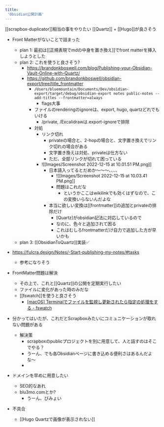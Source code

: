 ```yaml
---
title:
 'Obsidian公開計画'
---
```

[[scrapbox-duplicator]]相当の事をやりたい
[[Quartz]] + [[Hugo]]が良さそう

- Front Matterがないことで詰まった
	- plan 1: 最初は[[正規表現でmdの中身を置き換え]]でfront matterを挿入しようとした
	- plan 2: これを使うと良さそう?
		- https://brandonkboswell.com/blog/Publishing-your-Obsidian-Vault-Online-with-Quartz/
		- https://github.com/brandonkboswell/obsidian-export/tree/title_frontmatter
			- `/Users/bluemountain/Documents/Dev/obsidian-export/target/debug/obsidian-export notes public-notes --add-titles --frontmatter=always`
				- flags大事
			- ファイルのrenderingのignoreは、export, hugo, quartzどれでもいける
				- /private, /Excalidrawは.export-ignoreで排除
			- 対処
				- リンク切れ
					- privateの場合と、2-hopの場合と、文字置き換えでリンク切れの場合がある
					- 文字置き換えは対処、privateは仕方ない
					- ただ、全部リンクが切れて困っている
				- ![[Images/Screenshot 2022-12-15 at 10.01.51 PM.png]]
					- 日本語入ってるとだめか〜〜〜、、、、
						- ![[Images/Screenshot 2022-12-15 at 10.03.41 PM.png]]
						- 問題はこれだな
							- というかここはwikilinkでも効くはずなので、この変換いらないんだよな
					- 本当に欲しい変換は[[frontmatter]]の追加とprivateの排除だけ
						- [Quartz]がobsidian記法に対応しているので
						- なのに、色々と追加されて困る
						- これはむしろfrontmatterだけ自力で追加した方が早いかも
	- plan 3: [[ObsidianToQuartz]]実装✅

- https://fulcra.design/Notes/-Start-publishing-my-notes/#tasks
	- 参考になりそう

- FrontMatter問題は解決
	- その上で、これと[[Quartz]]の公開を定期実行したい
	- ファイルに変化があった時のみだな
	- [[fswatch]]を使うと良さそう
		- [[macOS] Terminalでファイルを監視し更新されたら指定の処理をする - fswatch](https://blog.katsubemakito.net/macos/fswatch)

- 分かってはいたが、これだとScrapboxみたいにコミュニケーションが取れない問題がある
	- 解決策
		- scrapboxのpublicプロジェクトを別に用意して、人と話すのはそこでやる？
		- うーん、でも各Obsidianページに書き込める便利さはあるんだよな〜
		- 

- ドメインを早めに用意したい
	- SEO的なあれ
	- blu3mo.comとか?
		- うーん、びみょい

- 不具合
	- [[Hugo Quartzで画像が表示されない]]